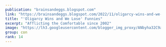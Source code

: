 ```yaml
---
publication: "brainsandeggs.blogspot.com"
link: "https://brainsandeggs.blogspot.com/2022/11/oligarcy-wins-and-we-lose-funnies.html"
title: "'Oligarcy Wins and We Lose' Funnies"
excerpt: "Afflicting the Comfortable since 2002"
image: "https://lh3.googleusercontent.com/blogger_img_proxy/ANbyha32C9aKKyMRS81UnWEF2bsBPYqhQcQxBy5wHBkFu3FixGC250anX_Oa1dKUxGpG4YcTAjEm3gNVzu9csosswZLT0bLdqrPlrj2dYOFHjHv7STqDIzBRwGM0uRwT=w1200-h630-p-k-no-nu"
group: con
rank: 14
---
```

